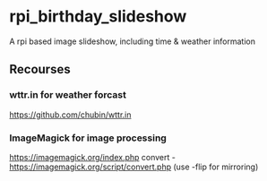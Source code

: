 # rpi_birthday_slideshow
A rpi based image slideshow, including time &amp; weather information

## Recourses
### wttr.in for weather forcast
https://github.com/chubin/wttr.in

### ImageMagick for image processing
https://imagemagick.org/index.php
convert - https://imagemagick.org/script/convert.php (use -flip for mirroring)
